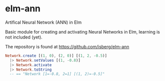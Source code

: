 # elm-ann
Artifical Neural Network (ANN) in Elm

Basic module for creating and activating Neural Networks in Elm, learning is not included (yet).

The repository is found at https://github.com/isberg/elm-ann

```elm
Network.create [(1, 0), (2, 0)] [(1, 2, -0.5)]
  |> Network.setValues [(1, -0.8)]
  |> Network.activate
  |> Network.toString
  -- == "Network [1=-0.8, 2=1] [(1, 2)=-0.5]"
```
